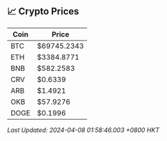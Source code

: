 ## 📈 Crypto Prices

| Coin | Price |
| ---- | ----- |
| BTC | $69745.2343 |
| ETH | $3384.8771 |
| BNB | $582.2583 |
| CRV | $0.6339 |
| ARB | $1.4921 |
| OKB | $57.9276 |
| DOGE | $0.1996 |

_Last Updated: 2024-04-08 01:58:46.003 +0800 HKT_